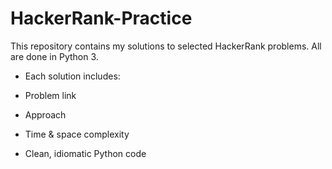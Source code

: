 # HackerRank-Practice
This repository contains my solutions to selected HackerRank problems. All are done in Python 3.

- Each solution includes:

- Problem link

- Approach

- Time & space complexity

- Clean, idiomatic Python code

